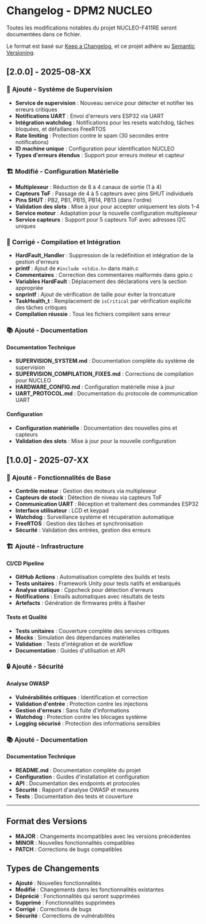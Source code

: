 # Changelog - DPM2 NUCLEO

Toutes les modifications notables du projet NUCLEO-F411RE seront documentées dans ce fichier.

Le format est basé sur [Keep a Changelog](https://keepachangelog.com/fr/1.0.0/),
et ce projet adhère au [Semantic Versioning](https://semver.org/lang/fr/).

## [2.0.0] - 2025-08-XX

### 🎯 **Ajouté - Système de Supervision**

- **Service de supervision** : Nouveau service pour détecter et notifier les erreurs critiques
- **Notifications UART** : Envoi d'erreurs vers ESP32 via UART
- **Intégration watchdog** : Notifications pour les resets watchdog, tâches bloquées, et défaillances FreeRTOS
- **Rate limiting** : Protection contre le spam (30 secondes entre notifications)
- **ID machine unique** : Configuration pour identification NUCLEO
- **Types d'erreurs étendus** : Support pour erreurs moteur et capteur

### 🏗️ **Modifié - Configuration Matérielle**

- **Multiplexeur** : Réduction de 8 à 4 canaux de sortie (1 à 4)
- **Capteurs ToF** : Passage de 4 à 5 capteurs avec pins SHUT individuels
- **Pins SHUT** : PB2, PB1, PB15, PB14, PB13 (dans l'ordre)
- **Validation des slots** : Mise à jour pour accepter uniquement les slots 1-4
- **Service moteur** : Adaptation pour la nouvelle configuration multiplexeur
- **Service capteurs** : Support pour 5 capteurs ToF avec adresses I2C uniques

### 🔧 **Corrigé - Compilation et Intégration**

- **HardFault_Handler** : Suppression de la redéfinition et intégration de la gestion d'erreurs
- **printf** : Ajout de `#include <stdio.h>` dans main.c
- **Commentaires** : Correction des commentaires malformés dans gpio.c
- **Variables HardFault** : Déplacement des déclarations vers la section appropriée
- **snprintf** : Ajout de vérification de taille pour éviter la troncature
- **TaskHealth_t** : Remplacement de `isCritical` par vérification explicite des tâches critiques
- **Compilation réussie** : Tous les fichiers compilent sans erreur

### 📚 **Ajouté - Documentation**

#### **Documentation Technique**
- **SUPERVISION_SYSTEM.md** : Documentation complète du système de supervision
- **SUPERVISION_COMPILATION_FIXES.md** : Corrections de compilation pour NUCLEO
- **HARDWARE_CONFIG.md** : Configuration matérielle mise à jour
- **UART_PROTOCOL.md** : Documentation du protocole de communication UART

#### **Configuration**
- **Configuration matérielle** : Documentation des nouvelles pins et capteurs
- **Validation des slots** : Mise à jour pour la nouvelle configuration

## [1.0.0] - 2025-07-XX

### 🎯 **Ajouté - Fonctionnalités de Base**

- **Contrôle moteur** : Gestion des moteurs via multiplexeur
- **Capteurs de stock** : Détection de niveau via capteurs ToF
- **Communication UART** : Réception et traitement des commandes ESP32
- **Interface utilisateur** : LCD et keypad
- **Watchdog** : Surveillance système et récupération automatique
- **FreeRTOS** : Gestion des tâches et synchronisation
- **Sécurité** : Validation des entrées, gestion des erreurs

### 🏗️ **Ajouté - Infrastructure**

#### **CI/CD Pipeline**
- **GitHub Actions** : Automatisation complète des builds et tests
- **Tests unitaires** : Framework Unity pour tests natifs et embarqués
- **Analyse statique** : Cppcheck pour détection d'erreurs
- **Notifications** : Emails automatiques avec résultats de tests
- **Artefacts** : Génération de firmwares prêts à flasher

#### **Tests et Qualité**
- **Tests unitaires** : Couverture complète des services critiques
- **Mocks** : Simulation des dépendances matérielles
- **Validation** : Tests d'intégration et de workflow
- **Documentation** : Guides d'utilisation et API

### 🔒 **Ajouté - Sécurité**

#### **Analyse OWASP**
- **Vulnérabilités critiques** : Identification et correction
- **Validation d'entrée** : Protection contre les injections
- **Gestion d'erreurs** : Sans fuite d'informations
- **Watchdog** : Protection contre les blocages système
- **Logging sécurisé** : Protection des informations sensibles

### 📚 **Ajouté - Documentation**

#### **Documentation Technique**
- **README.md** : Documentation complète du projet
- **Configuration** : Guides d'installation et configuration
- **API** : Documentation des endpoints et protocoles
- **Sécurité** : Rapport d'analyse OWASP et mesures
- **Tests** : Documentation des tests et couverture

---

## Format des Versions

- **MAJOR** : Changements incompatibles avec les versions précédentes
- **MINOR** : Nouvelles fonctionnalités compatibles
- **PATCH** : Corrections de bugs compatibles

## Types de Changements

- **Ajouté** : Nouvelles fonctionnalités
- **Modifié** : Changements dans les fonctionnalités existantes
- **Déprécié** : Fonctionnalités qui seront supprimées
- **Supprimé** : Fonctionnalités supprimées
- **Corrigé** : Corrections de bugs
- **Sécurité** : Corrections de vulnérabilités
